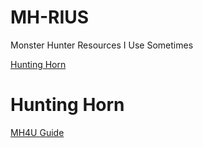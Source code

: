 # MH-RIUS
Monster Hunter Resources I Use Sometimes

[Hunting Horn](#Hunting-Horn)

# Hunting Horn
[MH4U Guide](https://gamefaqs.gamespot.com/3ds/762804-monster-hunter-4-ultimate/faqs/73015)